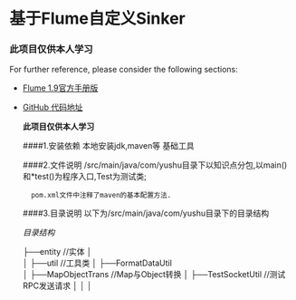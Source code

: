 # 基于Flume自定义Sinker

### 此项目仅供本人学习
For further reference, please consider the following sections:

* [Flume 1.9官方手册版](http://flume.apache.org/FlumeUserGuide.html)
* [GitHub 代码地址](https://github.com/xiaoxigua13437/MysqlSink)


   **此项目仅供本人学习**

   ####1.安装依赖
        本地安装jdk,maven等 基础工具


   ####2.文件说明
        /src/main/java/com/yushu目录下以知识点分包,以main()和*test()为程序入口,Test为测试类;

        pom.xml文件中注释了maven的基本配置方法.


   ####3.目录说明
        以下为/src/main/java/com/yushu目录下的目录结构

   _目录结构_

   ├──entity              //实体
   │  
   │
   ├──util                //工具类
   │    ├──FormatDataUtil    
   │    ├──MapObjectTrans //Map与Object转换
   │    ├──TestSocketUtil //测试RPC发送请求
   │
   │
   │






